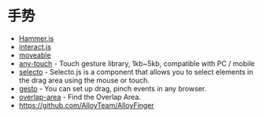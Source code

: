 # 手势

- [Hammer.js](https://hammerjs.github.io/)
- [interact.js](https://github.com/taye/interact.js)
- [moveable](https://github.com/daybrush/moveable)
- [any-touch](https://github.com/any86/any-touch) - Touch gesture library, 1kb~5kb, compatible with PC / mobile
- [selecto](https://github.com/daybrush/selecto) - Selecto.js is a component that allows you to select elements in the drag area using the mouse or touch.
- [gesto](https://github.com/daybrush/gesto) - You can set up drag, pinch events in any browser.
- [overlap-area](https://github.com/daybrush/overlap-area) - Find the Overlap Area.
- https://github.com/AlloyTeam/AlloyFinger

